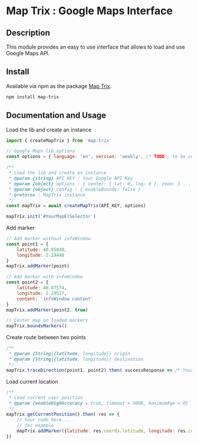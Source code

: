 # Map Trix : Google Maps Interface

## Description
This module provides an easy to use interface that allows to load and use Google Maps API.

## Install
Available via npm as the package [Map Trix](https://www.npmjs.com/package/map-trix).

```sh
npm install map-trix
```

## Documentation and Usage
Load the lib and create an instance
```javascript
import { createMapTrix } from 'map-trix'

// Google Maps lib options
const options = { language: 'en', version: 'weekly', /* TODO : to be completed */ }

/**
 * Load the lib and create an instance
 * @param {string} API_KEY : Your Google API Key
 * @param {object} options : { center: { lat: 0, lng: 0 }, zoom: 5 ... }
 * @param {object} config : { enableBounds: false }
 * @returns : MapTrix instance
 */ 
const mapTrix = await createMapTrix(API_KEY, options)

mapTrix.init('#YourMapElSelector')
```

Add marker
```javascript
// Add marker without infoWindow
const point1 = {
    latitude: 48.85840, 
    longitude: 2.29448
}
mapTrix.addMarker(point)

// Add marker with infoWindow
const point2 = {
    latitude: 48.87574, 
    longitude: 2.29517, 
    content: 'infoWindow content'
}
mapTrix.addMarker(point2, true)

// Center map on loaded markers
mapTrix.boundsMarkers()
```

Create route between two points
```javascript 
/**
 * @param {String|{latitude, longitude}} origin
 * @param {String|{latitude, longitude}} destination
 */
mapTrix.traceDirection(point1, point2).then( successResponse => /* Your code here */ )
```

Load current location
```javascript 
/**
 * Load current user position
 * @param {enableHighAccuracy = true, timeout = 5000, maximumAge = 0}
 */
mapTrix.getCurrentPosition().then( res => {
    // Your code here...
    // for example
    mapTrix.addMarker({latitude: res.coords.latitude, longitude: res.coords.longitude, content: 'My position'}, true)
})
```